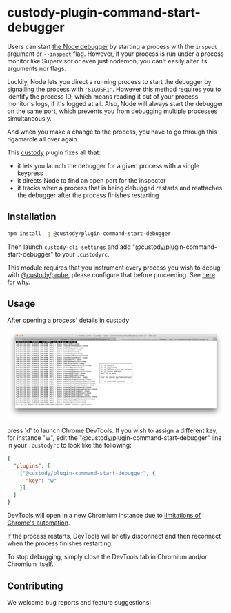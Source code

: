 # custody-plugin-command-start-debugger

Users can start [the Node debugger] by starting a process with the `inspect` argument or `--inspect`
flag. However, if your process is run under a process monitor like Supervisor or even just nodemon,
you can't easily alter its arguments nor flags.

Luckily, Node lets you direct a running process to start the debugger by signalling the process with
[`'SIGUSR1'`]. However this method requires you to identify the process ID, which means reading it
out of your process monitor's logs, if it's logged at all. Also, Node will always start the debugger
on the same port, which prevents you from debugging multiple processes simultaneously.

And when you make a change to the process, you have to go through this rigamarole all over again.

This [custody](https://github.com/mixmaxhq/custody/) plugin fixes all that:

* it lets you launch the debugger for a given process with a single keypress
* it directs Node to find an open port for the inspector
* it tracks when a process that is being debugged restarts and reattaches the debugger after the
  process finishes restarting

## Installation

```sh
npm install -g @custody/plugin-command-start-debugger
```

Then launch `custody-cli settings` and add "@custody/plugin-command-start-debugger" to your
`.custodyrc`.

This module requires that you instrument every process you wish to debug with
[@custody/probe](https://github.com/mixmaxhq/custody-probe/#installation), please configure that
before proceeding. See [here](https://github.com/mixmaxhq/custody-probe/#debugger-support) for why.

## Usage

After opening a process' details in custody

![](./docs/details.png)

press 'd' to launch Chrome DevTools. If you wish to assign a different key, for instance "w", edit
the "@custody/plugin-command-start-debugger" line in your `.custodyrc` to look like the following:

```json
{
  "plugins": [
    ["@custody/plugin-command-start-debugger", {
      "key": "w"
    }]
  ]
}
```

DevTools will open in a new Chromium instance due to [limitations of Chrome's automation].

If the process restarts, DevTools will briefly disconnect and then reconnect when the process
finishes restarting.

To stop debugging, simply close the DevTools tab in Chromium and/or Chromium itself.

## Contributing

We welcome bug reports and feature suggestions!

[the Node debugger]: https://nodejs.org/api/debugger.html
[`'SIGUSR1'`]: https://nodejs.org/api/process.html#process_signal_events
[limitations of Chrome's automation]: https://github.com/GoogleChrome/puppeteer/#q-why-doesnt-puppeteer-vxxx-work-with-chromium-vyyy
